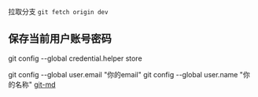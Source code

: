 拉取分支
`git fetch origin dev`



## 保存当前用户账号密码
git config --global credential.helper store

git config --global user.email "你的email"
git config --global user.name "你的名称"
[git-md](http://blog.csdn.net/kaitiren/article/details/38513715)

